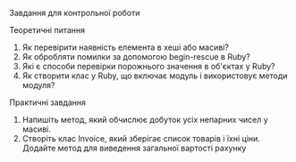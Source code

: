 Завдання для контрольної роботи

Теоретичні питання
1. Як перевірити наявність елемента в хеші або масиві?
2. Як обробляти помилки за допомогою begin-rescue
в Ruby?
3. Які є способи перевірки порожнього значення в
об'єктах у Ruby?
4. Як створити клас у Ruby, що включає модуль і
використовує методи модуля?

Практичні завдання
1. Напишіть метод, який обчислює добуток усіх
непарних чисел у масиві.
2. Створіть клас Invoice, який зберігає список
товарів і їхні ціни. Додайте метод для виведення
загальної вартості рахунку
